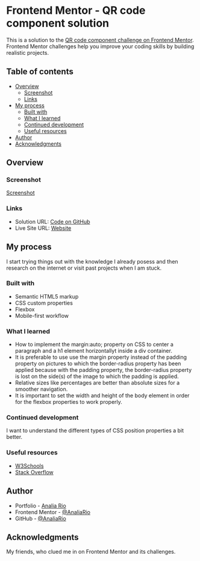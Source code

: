 # Frontend Mentor - QR code component solution

This is a solution to the [QR code component challenge on Frontend Mentor](https://www.frontendmentor.io/challenges/qr-code-component-iux_sIO_H). Frontend Mentor challenges help you improve your coding skills by building realistic projects.

## Table of contents

- [Overview](#overview)
  - [Screenshot](#screenshot)
  - [Links](#links)
- [My process](#my-process)
  - [Built with](#built-with)
  - [What I learned](#what-i-learned)
  - [Continued development](#continued-development)
  - [Useful resources](#useful-resources)
- [Author](#author)
- [Acknowledgments](#acknowledgments)

## Overview

### Screenshot

[Screenshot](./images/screenshot.png)

### Links

- Solution URL: [Code on GitHub](https://github.com/AnaliaRio/Frontend-mentor-1-qr-code-component)
- Live Site URL: [Website](https://your-live-site-url.com)

## My process

I start trying things out with the knowledge I already posess and then research on the internet or visit past projects when I am stuck.

### Built with

- Semantic HTML5 markup
- CSS custom properties
- Flexbox
- Mobile-first workflow

### What I learned

- How to implement the margin:auto; property on CSS to center a paragraph and a h1 element horizontallyt inside a div container.
- It is preferable to use use the margin property instead of the padding property on pictures to which the border-radius property has been applied because with the padding property, the border-radius property is lost on the side(s) of the image to which the padding is applied.
- Relative sizes like percentages are better than absolute sizes for a smoother navigation.
- It is important to set the width and height of the body element in order for the flexbox properties to work properly.

### Continued development

I want to understand the different types of CSS position properties a bit better.

### Useful resources

- [W3Schools](https://www.w3schools.com/)
- [Stack Overflow](https://stackoverflow.com/)

## Author

- Portfolio - [Analia Rio](https://analiario.github.io/Portfolio/)
- Frontend Mentor - [@AnaliaRio](https://www.frontendmentor.io/profile/AnaliaRio)
- GitHub - [@AnaliaRio](https://github.com/AnaliaRio)

## Acknowledgments

My friends, who clued me in on Frontend Mentor and its challenges.

